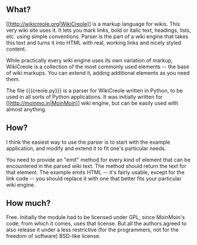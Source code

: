 ## What?
[[http://wikicreole.org|WikiCreole]] is a markup language for wikis. This very wiki site uses it. It lets you mark links, bold or italic text, headings, lists, etc.  using simple conventions. Parser is the part of a wiki engine that takes this text and turns it into HTML with real, working links and nicely styled content.

While practically every wiki engine uses its own variation of markup, WikiCreole is a collection of the most commonly used elements -- the base of wiki markups. You can extend it, adding additional elements as you need them.

The file {{{creole.py}}} is a parser for WikiCreole written in Python, to be used in all sorts of Python applications. It was initially written for [[http://moinmo.in|MoinMoin]] wiki engine, but can be easily used with almost anything.

## How?
I think the easiest way to use the parser is to start with the example application, and modify and extend it to fit one's particular needs.

You need to provide an "emit" method for every kind of element that can be
encountered in the parsed wiki text. The method should return the text for
that element. The example emits HTML -- it's fairly usable, except for the
link code -- you should replace it with one that better fits your particular wiki engine.

## How much?
Free. Initially the module had to be licensed under GPL, since MoinMoin's code, from which it comes, uses that license. But all the authors agreed to also release it under a less restrictive (for the programmers, not for the freedom of software) BSD-like license.
